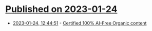 # [Published on 2023-01-24](index.md)

* [2023-01-24, 12:44:51](https://news.ycombinator.com/item?id=34502890) - [Certified 100% AI-Free Organic content](https://substack.piszek.com/p/ai-free)
